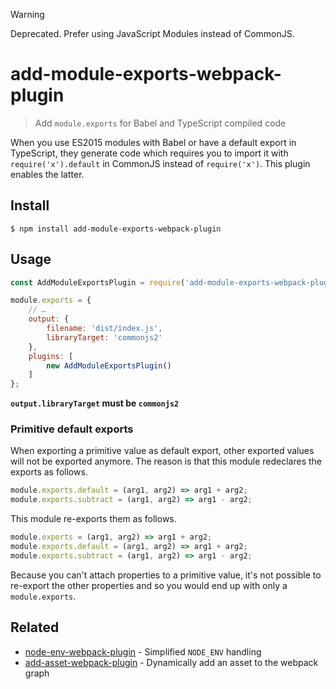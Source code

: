 > [!WARNING]
> Deprecated. Prefer using JavaScript Modules instead of CommonJS.

# add-module-exports-webpack-plugin

> Add `module.exports` for Babel and TypeScript compiled code

When you use ES2015 modules with Babel or have a default export in TypeScript, they generate code which requires you to import it with `require('x').default` in CommonJS instead of `require('x')`. This plugin enables the latter.

## Install

```
$ npm install add-module-exports-webpack-plugin
```

## Usage

```js
const AddModuleExportsPlugin = require('add-module-exports-webpack-plugin');

module.exports = {
	// …
	output: {
		filename: 'dist/index.js',
		libraryTarget: 'commonjs2'
	},
	plugins: [
		new AddModuleExportsPlugin()
	]
};
```

**`output.libraryTarget` must be `commonjs2`**

### Primitive default exports

When exporting a primitive value as default export, other exported values will not be exported anymore. The reason is that this module redeclares the exports as follows.

```js
module.exports.default = (arg1, arg2) => arg1 + arg2;
module.exports.subtract = (arg1, arg2) => arg1 - arg2;
```

This module re-exports them as follows.

```js
module.exports = (arg1, arg2) => arg1 + arg2;
module.exports.default = (arg1, arg2) => arg1 + arg2;
module.exports.subtract = (arg1, arg2) => arg1 - arg2;
```

Because you can't attach properties to a primitive value, it's not possible to re-export the other properties and so you would end up with only a `module.exports`.

## Related

- [node-env-webpack-plugin](https://github.com/sindresorhus/node-env-webpack-plugin) - Simplified `NODE_ENV` handling
- [add-asset-webpack-plugin](https://github.com/sindresorhus/add-asset-webpack-plugin) - Dynamically add an asset to the webpack graph
